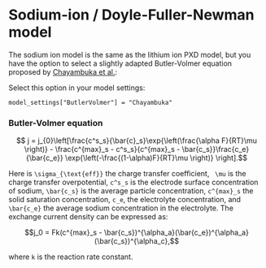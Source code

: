 # Sodium-ion / Doyle-Fuller-Newman model
The sodium ion model is the same as the lithium ion PXD model, but you have the option to select a slightly adapted Butler-Volmer equation proposed by [Chayambuka et al.](https://www.sciencedirect.com/science/article/pii/S0013468621020478?via%3Dihub#bib0036):


Select this option in your model settings:

```
model_settings["ButlerVolmer"] = "Chayambuka"

```

### Butler-Volmer equation
```math
  j = j_{0}\left[\frac{c^s_s}{\bar{c}_s}\exp{\left(\frac{\alpha F}{RT}\mu \right)} - \frac{c^{max}_s - c^s_s}{c^{max}_s - \bar{c_s}}\frac{c_e}{\bar{c_e}} \exp{\left(-\frac{(1-\alpha)F}{RT}\mu \right)} \right].
```

Here is ``\sigma_{\text{eff}}`` the charge transfer coefficient, `` \mu`` is the charge transfer overpotential, ``c^s_s`` is the electrode surface concentration of sodium, ``\bar{c_s}`` is the average particle concentration, ``c^{max}_s`` the solid saturation concentration, ``c_e``, the electrolyte concentration, and ``\bar{c_e}`` the average sodium concentration in the electrolyte. The exchange current density can be expressed as:

```math
j_0 = Fk(c^{max}_s - \bar{c_s})^{\alpha_a}(\bar{c_e})^{\alpha_a} (\bar{c_s})^{\alpha_c},
```

where ``k`` is the reaction rate constant.